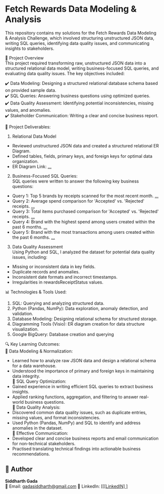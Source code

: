 # Fetch Rewards Data Modeling & Analysis
This repository contains my solutions for the Fetch Rewards Data Modeling & Analysis Challenge, which involved structuring unstructured JSON data, writing SQL queries, identifying data quality issues, and communicating insights to stakeholders.<br>

🚀 Project Overview<br>
This project required transforming raw, unstructured JSON data into a structured relational data model, writing business-focused SQL queries, and evaluating data quality issues. The key objectives included: <br>

✔️ Data Modeling: Designing a structured relational database schema based on provided sample data.<br>
✔️ SQL Queries: Answering business questions using optimized queries.<br>
✔️ Data Quality Assessment: Identifying potential inconsistencies, missing values, and anomalies.<br>
✔️ Stakeholder Communication: Writing a clear and concise business report.<br>

📂 Project Deliverables:<br>

1. Relational Data Model<br>
  - Reviewed unstructured JSON data and created a structured relational ER Diagram.<br>
  - Defined tables, fields, primary keys, and foreign keys for optimal data organization.<br>
  - ER Diagram Link: <a href=https://github.com/siddharthgada/Fetch-Rewards-Exercise/blob/main/images/ER_Diagram.png>...</a> <br>


2. Business-Focused SQL Queries:<br>
SQL queries were written to answer the following key business questions:<br>
  - Query 1: Top 5 brands by receipts scanned for the most recent month. <a href=https://github.com/siddharthgada/Fetch-Rewards-Exercise/blob/main/images/Query1Results.png>...</a><br>
  - Query 2: Average spend comparison for 'Accepted' vs. 'Rejected' receipts. <a href=https://github.com/siddharthgada/Fetch-Rewards-Exercise/blob/main/images/Query2Results.png>...</a><br>
  - Query 3: Total items purchased comparison for 'Accepted' vs. 'Rejected' receipts. <a href=https://github.com/siddharthgada/Fetch-Rewards-Exercise/blob/main/images/Query3Results.png>...</a><br>
  - Query 4: Brand with the highest spend among users created within the past 6 months. <a href=https://github.com/siddharthgada/Fetch-Rewards-Exercise/blob/main/images/Query4Results.png>...</a><br>
  - Query 5: Brand with the most transactions among users created within the past 6 months. <a href=https://github.com/siddharthgada/Fetch-Rewards-Exercise/blob/main/images/Query5Results.png>...</a><br>

3. Data Quality Assessment<br>
Using Python and SQL, I analyzed the dataset for potential data quality issues, including:<br>
  - Missing or inconsistent data in key fields.<br>
  - Duplicate records and anomalies.<br>
  - Inconsistent date formats and incorrect timestamps.<br>
  - Irregularities in rewardsReceiptStatus values.<br>

📊 Technologies & Tools Used:
1. SQL: Querying and analyzing structured data.
2. Python (Pandas, NumPy): Data exploration, anomaly detection, and validation.
3. Database Modeling: Designing relational schema for structured storage.
4. Diagramming Tools (Visio): ER diagram creation for data structure visualization.
5. Google BigQuery: Database creation and querying

🔍 Key Learning Outcomes:<br>
📌 Data Modeling & Normalization:<br>
  - Learned how to analyze raw JSON data and design a relational schema for a data warehouse.<br>
  - Understood the importance of primary and foreign keys in maintaining data integrity.<br>
📌 SQL Query Optimization:<br>
  - Gained experience in writing efficient SQL queries to extract business insights.<br>
  - Applied ranking functions, aggregation, and filtering to answer real-world business questions.<br>
📌 Data Quality Analysis:<br>
  - Discovered common data quality issues, such as duplicate entries, missing values, and format inconsistencies.<br>
  - Used Python (Pandas, NumPy) and SQL to identify and address anomalies in the dataset.<br>
📌 Effective Communication:<br>
  - Developed clear and concise business reports and email communication for non-technical stakeholders.<br>
  - Practised translating technical findings into actionable business recommendations.<br>

  ## 👤 Author

**Siddharth Gada**  
📧 Email: gadasiddharth@gmail.com 
🔗 LinkedIn: [[[[LinkedIN]  ]](https://www.linkedin.com/in/siddharthgada/)

